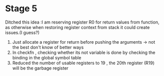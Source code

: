 # Stage 5
Ditched this idea :I am reserving register R0 for return values from function, as otherwise when restoring register context from stack it could create issues.(I guess?) 

1. Just allocate a register for return before pushing the arguments -> not the best don't know of better ways
2. In checkfn , checking whether its not variable is done by checking the binding in the global symbol table
3. Reduced the number of usable registers to 19 , the 20th register (R19) will be the garbage register
